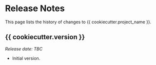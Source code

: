 # Release Notes

This page lists the history of changes to {{ cookiecutter.project_name }}.

## {{ cookiecutter.version }}

*Release date: TBC*

- Initial version.
